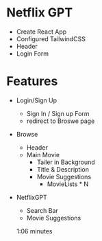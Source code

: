 # Netflix GPT

- Create React App
- Configured TailwindCSS
- Header
- Login Form


# Features
- Login/Sign Up
    - Sign In / Sign up Form
    - redirect to Broswe page
    
- Browse 
    - Header
    - Main Movie
        - Tailer in Background
        - Title & Description
        - Movie Suggestions
            - MovieLists * N

- NetflixGPT
    - Search Bar 
    - Movie Suggestions

    1:06 minutes